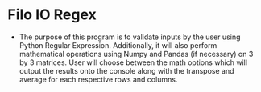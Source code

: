# Filo IO Regex
 * The purpose of this program is to validate inputs by the user using Python Regular Expression. Additionally, it will also perform mathematical operations using Numpy and Pandas (if necessary) on 3 by 3 matrices. User will choose between the math options which will output the results onto the console along with the transpose and average for each respective rows and columns.
